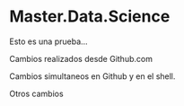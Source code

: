 # Master.Data.Science

Esto es una prueba...

Cambios realizados desde Github.com

Cambios simultaneos en Github y en el shell.

Otros cambios




